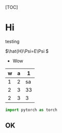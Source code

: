 [TOC]

# Hi

testing

$\hat{H}\Psi=E\Psi $

- Wow

| w    | a    | 1    |
| ---- | ---- | ---- |
| 1    | 2    | sa   |
| 2    | 3    | 33   |
| 2    | 3    | 3    |

```Python
import pytorch as torch
```

## OK

<html>

<head>
<script src="https://3Dmol.csb.pitt.edu/build/3Dmol-min.js"></script>
</head>
<div id="container-01" class="mol-container">
</div>
<style>
.mol-container {
  width: 60%;
  height: 400px;
  position: relative;
}
</style>
<script>
$(function() {
	let element = $('#container-01');
	let config = { backgroundColor : 'white' };
	let viewer = $3Dmol.createViewer( element, config );
	viewer.addModel("CRYST1   11.746   11.746   20.024  90.00  90.00 120.00 P 1\nMODEL     1\nATOM      1   Ni MOL     1       2.644   0.700   6.699  1.00  0.00          NI  \nATOM      2   Ni MOL     1       2.064   3.756   6.699  1.00  0.00          NI  \nATOM      3   Ni MOL     1      -0.872   2.730   6.699  1.00  0.00          NI  \nATOM      4   Ni MOL     1      -1.874   4.465   5.024  1.00  0.00          NI  \nATOM      5   Ni MOL     1       1.063   2.021   5.024  1.00  0.00          NI  \nATOM      6   Ni MOL     1       4.648   0.700   5.024  1.00  0.00          NI  \nATOM      7   Ni MOL     1      -0.293   5.786   6.699  1.00  0.00          NI  \nATOM      8   Ni MOL     1      -0.872   8.842   6.699  1.00  0.00          NI  \nATOM      9   Ni MOL     1      -3.808   7.816   6.699  1.00  0.00          NI  \nATOM     10   Ni MOL     1      -4.810   9.551   5.024  1.00  0.00          NI  \nATOM     11   Ni MOL     1      -1.874   7.107   5.024  1.00  0.00          NI  \nATOM     12   Ni MOL     1       1.711   5.786   5.024  1.00  0.00          NI  \nATOM     13   Ni MOL     1       8.517   0.700   6.699  1.00  0.00          NI  \nATOM     14   Ni MOL     1       7.937   3.756   6.699  1.00  0.00          NI  \nATOM     15   Ni MOL     1       5.001   2.730   6.699  1.00  0.00          NI  \nATOM     16   Ni MOL     1       3.999   4.465   5.024  1.00  0.00          NI  \nATOM     17   Ni MOL     1       6.935   2.021   5.024  1.00  0.00          NI  \nATOM     18   Ni MOL     1      10.520   0.700   5.024  1.00  0.00          NI  \nATOM     19   Ni MOL     1       5.580   5.786   6.699  1.00  0.00          NI  \nATOM     20   Ni MOL     1       5.001   8.842   6.699  1.00  0.00          NI  \nATOM     21   Ni MOL     1       2.064   7.816   6.699  1.00  0.00          NI  \nATOM     22   Ni MOL     1       1.063   9.551   5.024  1.00  0.00          NI  \nATOM     23   Ni MOL     1       3.999   7.107   5.024  1.00  0.00          NI  \nATOM     24   Ni MOL     1       7.584   5.786   5.024  1.00  0.00          NI  \nATOM     25    P MOL     1       0.300   0.700   6.699  1.00  0.00           P  \nATOM     26    P MOL     1       3.236   2.395   5.024  1.00  0.00           P  \nATOM     27    P MOL     1       0.300   4.091   5.024  1.00  0.00           P  \nATOM     28    P MOL     1      -2.636   5.786   6.699  1.00  0.00           P  \nATOM     29    P MOL     1       0.300   7.481   5.024  1.00  0.00           P  \nATOM     30    P MOL     1      -2.636   9.177   5.024  1.00  0.00           P  \nATOM     31    P MOL     1       6.173   0.700   6.699  1.00  0.00           P  \nATOM     32    P MOL     1       9.109   2.395   5.024  1.00  0.00           P  \nATOM     33    P MOL     1       6.173   4.091   5.024  1.00  0.00           P  \nATOM     34    P MOL     1       3.236   5.786   6.699  1.00  0.00           P  \nATOM     35    P MOL     1       6.173   7.481   5.024  1.00  0.00           P  \nATOM     36    P MOL     1       3.236   9.177   5.024  1.00  0.00           P  \nATOM     37   Ni MOL     1      -1.876   4.469   8.297  1.00  0.00          NI  \nATOM     38   Ni MOL     1       1.061   2.017   8.298  1.00  0.00          NI  \nATOM     39   Ni MOL     1       4.652   0.700   8.297  1.00  0.00          NI  \nATOM     40   Ni MOL     1      -4.813   9.555   8.297  1.00  0.00          NI  \nATOM     41   Ni MOL     1      -1.876   7.103   8.298  1.00  0.00          NI  \nATOM     42   Ni MOL     1       1.715   5.786   8.297  1.00  0.00          NI  \nATOM     43   Ni MOL     1       3.997   4.468   8.298  1.00  0.00          NI  \nATOM     44   Ni MOL     1       6.933   2.017   8.298  1.00  0.00          NI  \nATOM     45   Ni MOL     1      10.524   0.700   8.297  1.00  0.00          NI  \nATOM     46   Ni MOL     1       1.061   9.554   8.297  1.00  0.00          NI  \nATOM     47   Ni MOL     1       3.997   7.103   8.298  1.00  0.00          NI  \nATOM     48   Ni MOL     1       7.588   5.786   8.297  1.00  0.00          NI  \nATOM     49    P MOL     1       3.236   2.395   8.430  1.00  0.00           P  \nATOM     50    P MOL     1       0.300   4.090   8.430  1.00  0.00           P  \nATOM     51    P MOL     1       0.300   7.481   8.430  1.00  0.00           P  \nATOM     52    P MOL     1      -2.636   9.176   8.429  1.00  0.00           P  \nATOM     53    P MOL     1       9.109   2.395   8.430  1.00  0.00           P  \nATOM     54    P MOL     1       6.173   4.090   8.429  1.00  0.00           P  \nATOM     55    P MOL     1       6.172   7.481   8.430  1.00  0.00           P  \nATOM     56    P MOL     1       3.236   9.177   8.430  1.00  0.00           P  \nATOM     57   Ni MOL     1       2.550   0.700   9.744  1.00  0.00          NI  \nATOM     58   Ni MOL     1       2.111   3.837   9.745  1.00  0.00          NI  \nATOM     59   Ni MOL     1      -0.825   2.648   9.745  1.00  0.00          NI  \nATOM     60   Ni MOL     1      -0.386   5.786   9.745  1.00  0.00          NI  \nATOM     61   Ni MOL     1      -0.825   8.923   9.745  1.00  0.00          NI  \nATOM     62   Ni MOL     1      -3.762   7.734   9.745  1.00  0.00          NI  \nATOM     63   Ni MOL     1       8.423   0.700   9.745  1.00  0.00          NI  \nATOM     64   Ni MOL     1       7.984   3.837   9.745  1.00  0.00          NI  \nATOM     65   Ni MOL     1       5.048   2.649   9.745  1.00  0.00          NI  \nATOM     66   Ni MOL     1       5.487   5.786   9.745  1.00  0.00          NI  \nATOM     67   Ni MOL     1       5.047   8.923   9.745  1.00  0.00          NI  \nATOM     68   Ni MOL     1       2.111   7.735   9.745  1.00  0.00          NI  \nATOM     69    P MOL     1       0.300   0.699  10.120  1.00  0.00           P  \nATOM     70    P MOL     1      -2.637   5.785  10.120  1.00  0.00           P  \nATOM     71    P MOL     1       6.172   0.699  10.120  1.00  0.00           P  \nATOM     72    P MOL     1       3.236   5.785  10.120  1.00  0.00           P  \nENDMDL\n", "pdb");
	viewer.addUnitCell();
	viewer.setStyle({}, {sphere : {}});
	viewer.render();
});
</script>
<html>